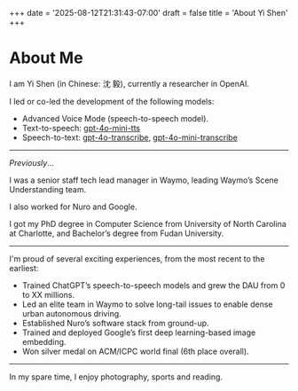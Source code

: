 +++
date = '2025-08-12T21:31:43-07:00'
draft = false
title = 'About Yi Shen'
+++

# About Me

I am Yi Shen (in Chinese: 沈 毅), currently a researcher in OpenAI.

I led or co-led the development of the following models:
* Advanced Voice Mode (speech-to-speech model).
* Text-to-speech: [gpt-4o-mini-tts](https://platform.openai.com/docs/models/gpt-4o-mini-tts)
* Speech-to-text: [gpt-4o-transcribe](https://platform.openai.com/docs/models/gpt-4o-transcribe), [gpt-4o-mini-transcribe](https://platform.openai.com/docs/models/gpt-4o-mini-transcribe)
---
*Previously*...

I was a senior staff tech lead manager in Waymo, leading Waymo’s Scene Understanding team.

I also worked for Nuro and Google.

I got my PhD degree in Computer Science from University of North Carolina at Charlotte, and Bachelor’s degree from Fudan University.

---
I'm proud of several exciting experiences, from the most recent to the earliest:

- Trained ChatGPT’s speech-to-speech models and grew the DAU from 0 to XX millions.
- Led an elite team in Waymo to solve long-tail issues to enable dense urban autonomous driving.
- Established Nuro’s software stack from ground-up.
- Trained and deployed Google’s first deep learning-based image embedding.
- Won silver medal on ACM/ICPC world final (6th place overall).

---
In my spare time, I enjoy photography, sports and reading.
